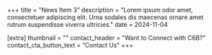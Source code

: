 +++
title = "News Item 3"
description = "Lorem ipsum odor amet, consectetuer adipiscing elit. Urna sodales dis maecenas ornare amet rutrum suspendisse viverra ultricies."
date = 2024-11-04

[extra]
thumbnail = ""
contact_header = "Want to Connect with C6B?"
contact_cta_button_text = "Contact Us"
+++
